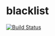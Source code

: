 # blacklist

[![Build Status](https://travis-ci.org/webexkievstudio/blacklist.svg)](https://travis-ci.org/webexkievstudio/blacklist)